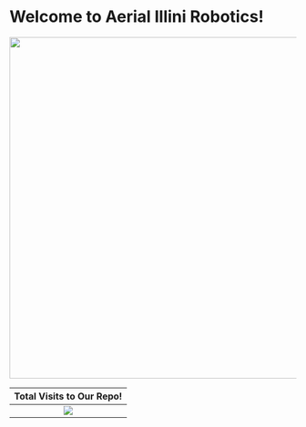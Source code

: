 # Welcome to Aerial Illini Robotics!
<p align="center">
  <img width="600" src="profile/AIR-logo.jpg">
</p>

<div align="center">

| Total Visits to Our Repo!                                                                                                                                                                                                                            |
|---------------------------------------------------------------------------------------------------------------------------------------------------------------------------------------------------------------------------------------------------------------|
| <div align="center">[![](https://visitcount.itsvg.in/api?id=AIRUIUC&icon=7&color=0)](https://visitcount.itsvg.in) </div> |

</div>
